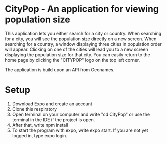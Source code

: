# CityPop - An application for viewing population size
This application lets you either search for a city or country. When searching for a city, you will see the population size directly on a new screen. When searching for a country, a window displaying three cities in population order will appear. Clicking on one of the cities will lead you to a new screen displaying the population size for that city. You can easily return to the home page by clicking the "CITYPOP" logo on the top left corner.

The application is build upon an API from Geonames. 

# Setup
1. Download Expo and create an account
2. Clone this respiratory
3. Open terminal on your computer and write "cd CityPop" or use the terminal in the IDE if the project is open.
4. After that, write npm install
5. To start the program with expo, write expo start. If you are not yet logged in, type expo login.
